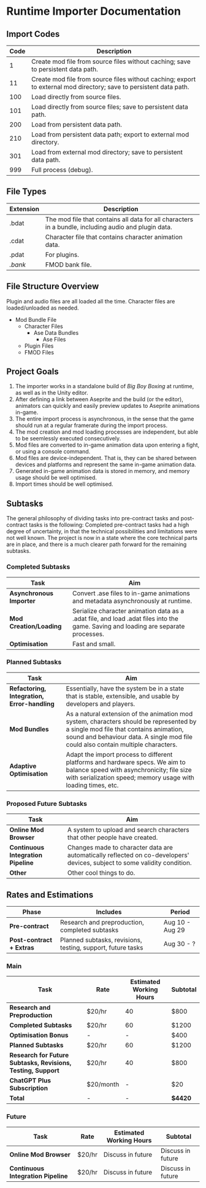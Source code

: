 
# Runtime Importer Documentation

## Import Codes

| Code | Description |
| ------------- |  ------------- | 
|1|Create mod file from source files without caching; save to persistent data path.|
|11|Create mod file from source files without caching; export to external mod directory; save to persistent data path.|
|100|Load directly from source files.|
|101|Load directly from source files; save to persistent data path.|
|200|Load from persistent data path.|
|210|Load from persistent data path; export to external mod directory.|
|301|Load from external mod directory; save to persistent data path.|
|999|Full process (debug).|

## File Types

| Extension | Description |
| ------------- | ------------- | 
| .bdat | The mod file that contains all data for all characters in a bundle, including audio and plugin data. |
| .cdat | Character file that contains character animation data. |
| .pdat | For plugins. |
| *.bank* | FMOD bank file. |

## File Structure Overview

Plugin and audio files are all loaded all the time. Character files are loaded/unloaded as needed.

- Mod Bundle File
  - Character Files
     - Ase Data Bundles
        - Ase Files
  - Plugin Files
  - FMOD Files


## Project Goals

1. The importer works in a standalone build of *Big Boy Boxing* at runtime, as well as in the Unity editor.
2. After defining a link between Aseprite and the build (or the editor), animators can quickly and easily preview updates to Aseprite animations in-game.
4. The entire import process is asynchronous, in the sense that the game should run at a regular framerate during the import process.
5. The mod creation and mod loading processes are independent, but able to be seemlessly executed consecutively.
6. Mod files are converted to in-game animation data upon entering a fight, or using a console command.
7. Mod files are device-independent. That is, they can be shared between devices and platforms and represent the same in-game animation data.
8. Generated in-game animation data is stored in memory, and memory usage should be well optimised.
9. Import times should be well optimised.

## Subtasks

The general philosophy of dividing tasks into pre-contract tasks and post-contract tasks is the following: Completed pre-contract tasks had a high degree of uncertainty, in that the technical possibilities and limitations were not well known. The project is now in a state where the core technical parts are in place, and there is a much clearer path forward for the remaining subtasks.

### Completed Subtasks

| Task | Aim |
| ------------- |  ------------- | 
| **Asynchronous Importer** |  Convert .ase files to in-game animations and metadata asynchronously at runtime. |
| **Mod Creation/Loading**  | Serialize character animation data as a .adat file, and load .adat files into the game. Saving and loading are separate processes. |
| **Optimisation** | Fast and small. |

### Planned Subtasks

| Task | Aim |
| ------------- |  ------------- | 
| **Refactoring, Integration, Error-handling** | Essentially, have the system be in a state that is stable, extensible, and usable by developers and players. |
| **Mod Bundles** | As a natural extension of the animation mod system, characters should be represented by a single mod file that contains animation, sound and behaviour data. A single mod file could also contain multiple characters. |
| **Adaptive Optimisation** |  Adapt the import process to different platforms and hardware specs. We aim to balance speed with asynchronicity; file size with serialization speed; memory usage with loading times, etc. |

### Proposed Future Subtasks

| Task | Aim |
| ------------- |  ------------- | 
| **Online Mod Browser** | A system to upload and search characters that other people have created. |
| **Continuous Integration Pipeline** | Changes made to character data are automatically reflected on co-developers' devices, subject to some validity condition. |
| **Other** | Other cool things to do. |

## Rates and Estimations

| Phase | Includes | Period |
| ------------- |  ------------- |  ------------- |  
| **Pre-contract** | Research and preproduction, completed subtasks | Aug 10 - Aug 29 | 
| **Post-contract + Extras**  | Planned subtasks, revisions, testing, support, future tasks | Aug 30 - ? |
### Main

| Task | Rate | Estimated Working Hours | Subtotal |
| ------------- |  ------------- |  ------------- |  ------------- |
| **Research and Preproduction** | $20/hr | 40 | $800 |
| **Completed Subtasks**  | $20/hr | 60 | $1200 |
| **Optimisation Bonus** | - | - | $400 |
| **Planned Subtasks**  | $20/hr | 60 | $1200 |
| **Research for Future Subtasks, Revisions, Testing, Support** | $20/hr | 40 | $800 |
| **ChatGPT Plus Subscription**  | $20/month | - | $20 |
| **Total** | - | - | **$4420** |

### Future
| Task | Rate | Estimated Working Hours | Subtotal |
| ------------- |  ------------- |  ------------- |  ------------- |
| **Online Mod Browser**  | $20/hr | Discuss in future | Discuss in future |
| **Continuous Integration Pipeline**  | $20/hr | Discuss in future | Discuss in future |
